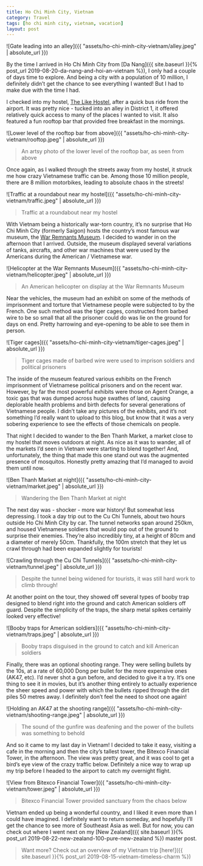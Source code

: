 ```yaml
---
title: Ho Chi Minh City, Vietnam
category: Travel
tags: [ho chi minh city, vietnam, vacation]
layout: post
---
```


![Gate leading into an alley]({{ "assets/ho-chi-minh-city-vietnam/alley.jpeg" | absolute_url }})

By the time I arrived in Ho Chi Minh City from [Da Nang]({{ site.baseurl }}{% post_url 2019-08-20-da-nang-and-hoi-an-vietnam %}), I only had a couple of days time to explore. And being a city with a population of 10 million, I definitely didn’t get the chance to see everything I wanted! But I had to make due with the time I had.

I checked into my hostel, [The Like Hostel](https://www.tripadvisor.ca/Hotel_Review-g293925-d12569573-Reviews-Like_Hostel_Cafe-Ho_Chi_Minh_City.html?m=19905), after a quick bus ride from the airport. It was pretty nice - tucked into an alley in District 1, it offered relatively quick access to many of the places I wanted to visit. It also featured a fun rooftop bar that provided free breakfast in the mornings.<!--more-->

![Lower level of the rooftop bar from above]({{ "assets/ho-chi-minh-city-vietnam/rooftop.jpeg" | absolute_url }})
> An artsy photo of the lower level of the rooftop bar, as seen from above

Once again, as I walked through the streets away from my hostel, it struck me how crazy Vietnamese traffic can be. Among those 10 million people, there are 8 million motorbikes, leading to absolute chaos in the streets!

![Traffic at a roundabout near my hostel]({{ "assets/ho-chi-minh-city-vietnam/traffic.jpeg" | absolute_url }})
> Traffic at a roundabout near my hostel

With Vietnam being a historically war-torn country, it’s no surprise that Ho Chi Minh City (formerly Saigon) hosts the country’s most famous war museum, the [War Remnants Museum](http://warremnantsmuseum.com/). I decided to wander in on the afternoon that I arrived. Outside, the museum displayed several variations of tanks, aircrafts, and other war machines that were used by the Americans during the American / Vietnamese war.

![Helicopter at the War Remnants Museum]({{ "assets/ho-chi-minh-city-vietnam/helicopter.jpeg" | absolute_url }})
> An American helicopter on display at the War Remnants Museum

Near the vehicles, the museum had an exhibit on some of the methods of imprisonment and torture that Vietnamese people were subjected to by the French. One such method was the tiger cages, constructed from barbed wire to be so small that all the prisoner could do was lie on the ground for days on end. Pretty harrowing and eye-opening to be able to see them in person.

![Tiger cages]({{ "assets/ho-chi-minh-city-vietnam/tiger-cages.jpeg" | absolute_url }})
> Tiger cages made of barbed wire were used to imprison soldiers and political prisoners

The inside of the museum featured various exhibits on the French imprisonment of Vietnamese political prisoners and on the recent war. However, by far the most powerful exhibits were those on Agent Orange, a toxic gas that was dumped across huge swathes of land, causing deplorable health problems and birth defects for several generations of Vietnamese people. I didn’t take any pictures of the exhibits, and it’s not something I’d really want to upload to this blog, but know that it was a very sobering experience to see the effects of those chemicals on people.

That night I decided to wander to the Ben Thanh Market, a market close to my hostel that moves outdoors at night. As nice as it was to wander, all of the markets I’d seen in Vietnam were starting to blend together! And, unfortunately, the thing that made this one stand out was the augmented presence of mosquitos. Honestly pretty amazing that I’d managed to avoid them until now.

![Ben Thanh Market at night]({{ "assets/ho-chi-minh-city-vietnam/market.jpeg" | absolute_url }})
> Wandering the Ben Thanh Market at night

The next day was - shocker - more war history! But somewhat less depressing. I took a day trip out to the Cu Chi Tunnels, about two hours outside Ho Chi Minh City by car. The tunnel networks span around 250km, and housed Vietnamese soldiers that would pop out of the ground to surprise their enemies. They’re also incredibly tiny, at a height of 80cm and a diameter of merely 50cm. Thankfully, the 100m stretch that they let us crawl through had been expanded slightly for tourists!

![Crawling through the Cu Chi Tunnels]({{ "assets/ho-chi-minh-city-vietnam/tunnel.jpeg" | absolute_url }})
> Despite the tunnel being widened for tourists, it was still hard work to climb through!

At another point on the tour, they showed off several types of booby trap designed to blend right into the ground and catch American soldiers off guard. Despite the simplicity of the traps, the sharp metal spikes certainly looked very effective!

![Booby traps for American soldiers]({{ "assets/ho-chi-minh-city-vietnam/traps.jpeg" | absolute_url }})
> Booby traps disguised in the ground to catch and kill American soldiers

Finally, there was an optional shooting range. They were selling bullets by the 10s, at a rate of 60,000 Dong per bullet for the more expensive ones (AK47, etc). I’d never shot a gun before, and decided to give it a try. It’s one thing to see it in movies, but it’s another thing entirely to actually experience the sheer speed and power with which the bullets ripped through the dirt piles 50 metres away. I definitely don’t feel the need to shoot one again!

![Holding an AK47 at the shooting range]({{ "assets/ho-chi-minh-city-vietnam/shooting-range.jpeg" | absolute_url }})
> The sound of the gunfire was deafening and the power of the bullets was something to behold

And so it came to my last day in Vietnam! I decided to take it easy, visiting a cafe in the morning and then the city’s tallest tower, the Bitexco Financial Tower, in the afternoon. The view was pretty great, and it was cool to get a bird’s eye view of the crazy traffic below. Definitely a nice way to wrap up my trip before I headed to the airport to catch my overnight flight.

![View from Bitexco Financial Tower]({{ "assets/ho-chi-minh-city-vietnam/tower.jpeg" | absolute_url }})
> Bitexco Financial Tower provided sanctuary from the chaos below

Vietnam ended up being a wonderful country, and I liked it even more than I could have imagined. I definitely want to return someday, and hopefully I’ll get the chance to see more of Southeast Asia as well. But for now, you can check out where I went next on my [New Zealand]({{ site.baseurl }}{% post_url 2019-08-22-new-zealand-100-pure-new-zealand %}) master post.

> Want more? Check out an overview of my Vietnam trip [here!]({{ site.baseurl }}{% post_url 2019-08-15-vietnam-timeless-charm %})